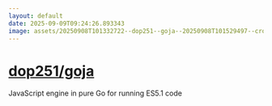 ```yaml
---
layout: default
date: 2025-09-09T09:24:26.893343
image: assets/20250908T101332722--dop251--goja--20250908T101529497--cropped.png
---
```


# [dop251/goja](https://github.com/dop251/goja)

JavaScript engine in pure Go for running ES5.1 code
